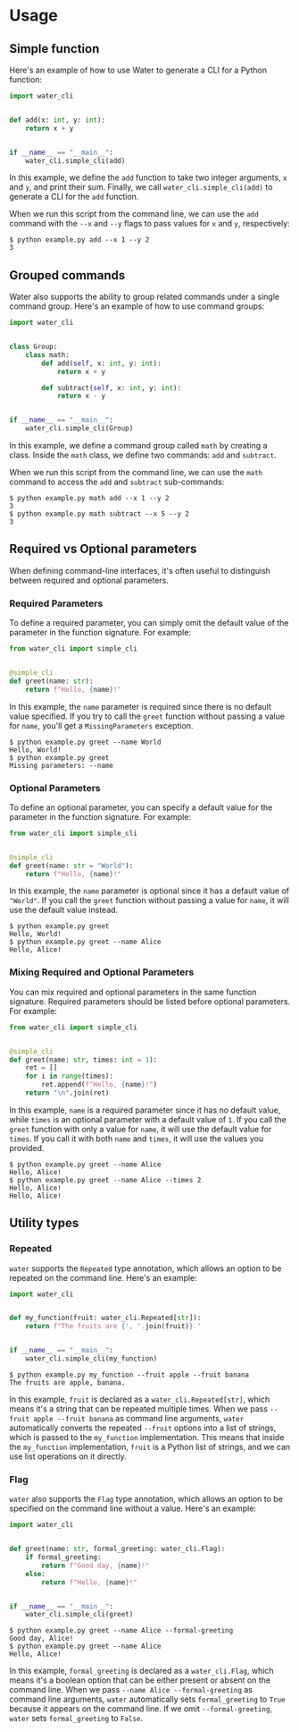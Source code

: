 # Usage

## Simple function

Here's an example of how to use Water to generate a CLI for a Python function:

```python
import water_cli


def add(x: int, y: int):
    return x + y


if __name__ == "__main__":
    water_cli.simple_cli(add)
```

In this example, we define the `add` function to take two integer arguments, `x` and `y`, and print their sum. Finally, we call `water_cli.simple_cli(add)` to generate a CLI for the `add` function.

When we run this script from the command line, we can use the `add` command with the `--x` and `--y` flags to pass values for `x` and `y`, respectively:

```run_example
$ python example.py add --x 1 --y 2
3
```

## Grouped commands

Water also supports the ability to group related commands under a single command group. Here's an example of how to use command groups:

```python
import water_cli


class Group:
    class math:
        def add(self, x: int, y: int):
            return x + y

        def subtract(self, x: int, y: int):
            return x - y


if __name__ == "__main__":
    water_cli.simple_cli(Group)
```

In this example, we define a command group called `math` by creating a class. Inside the `math` class, we define two commands: `add` and `subtract`.

When we run this script from the command line, we can use the `math` command to access the `add` and `subtract` sub-commands:

```run_example
$ python example.py math add --x 1 --y 2
3
$ python example.py math subtract --x 5 --y 2
3
```

## Required vs Optional parameters

When defining command-line interfaces, it's often useful to distinguish between required and optional parameters.

### Required Parameters

To define a required parameter, you can simply omit the default value of the parameter in the function signature. For example:
```python
from water_cli import simple_cli


@simple_cli
def greet(name: str):
    return f"Hello, {name}!"
```

In this example, the `name` parameter is required since there is no default value specified. If you try to call the `greet` function without passing a value for `name`, you'll get a `MissingParameters` exception.

```run_example
$ python example.py greet --name World
Hello, World!
$ python example.py greet
Missing parameters: --name
```


### Optional Parameters

To define an optional parameter, you can specify a default value for the parameter in the function signature. For example:
```python
from water_cli import simple_cli


@simple_cli
def greet(name: str = "World"):
    return f"Hello, {name}!"
```

In this example, the `name` parameter is optional since it has a default value of `"World"`. If you call the `greet` function without passing a value for `name`, it will use the default value instead.
```run_example
$ python example.py greet
Hello, World!
$ python example.py greet --name Alice
Hello, Alice!
```
### Mixing Required and Optional Parameters

You can mix required and optional parameters in the same function signature. Required parameters should be listed before optional parameters. For example:
```python
from water_cli import simple_cli


@simple_cli
def greet(name: str, times: int = 1):
    ret = []
    for i in range(times):
        ret.append(f"Hello, {name}!")
    return "\n".join(ret)
```

In this example, `name` is a required parameter since it has no default value, while `times` is an optional parameter with a default value of `1`. If you call the `greet` function with only a value for `name`, it will use the default value for `times`. If you call it with both `name` and `times`, it will use the values you provided.

```run_example
$ python example.py greet --name Alice
Hello, Alice!
$ python example.py greet --name Alice --times 2
Hello, Alice!
Hello, Alice!
```

## Utility types

### Repeated

`water` supports the `Repeated` type annotation, which allows an option to be repeated on the command line. Here's an example:

```python
import water_cli


def my_function(fruit: water_cli.Repeated[str]):
    return f"The fruits are {', '.join(fruit)}."


if __name__ == "__main__":
    water_cli.simple_cli(my_function)
```

```run_example
$ python example.py my_function --fruit apple --fruit banana
The fruits are apple, banana.
```

In this example, `fruit` is declared as a `water_cli.Repeated[str]`, which means it's a string that can be repeated multiple times. When we pass `--fruit apple --fruit banana` as command line arguments, `water` automatically converts the repeated `--fruit` options into a list of strings, which is passed to the `my_function` implementation. This means that inside the `my_function` implementation, `fruit` is a Python list of strings, and we can use list operations on it directly.

### Flag

`water` also supports the `Flag` type annotation, which allows an option to be specified on the command line without a value. Here's an example:

```python
import water_cli


def greet(name: str, formal_greeting: water_cli.Flag):
    if formal_greeting:
        return f"Good day, {name}!"
    else:
        return f"Hello, {name}!"


if __name__ == "__main__":
    water_cli.simple_cli(greet)
```

```run_example
$ python example.py greet --name Alice --formal-greeting
Good day, Alice!
$ python example.py greet --name Alice
Hello, Alice!
```

In this example, `formal_greeting` is declared as a `water_cli.Flag`, which means it's a boolean option that can be either present or absent on the command line. When we pass `--name Alice --formal-greeting` as command line arguments, `water` automatically sets `formal_greeting` to `True` because it appears on the command line. If we omit `--formal-greeting`, `water` sets `formal_greeting` to `False`.
